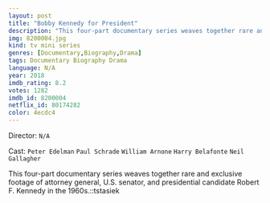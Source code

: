 ```yaml
---
layout: post
title: "Bobby Kennedy for President"
description: "This four-part documentary series weaves together rare and exclusive footage of attorney general, U.S. senator, and presidential candidate Robert F. Kennedy in the 1960s.::tstasiek.."
img: 8200004.jpg
kind: tv mini series
genres: [Documentary,Biography,Drama]
tags: Documentary Biography Drama 
language: N/A
year: 2018
imdb_rating: 8.2
votes: 1282
imdb_id: 8200004
netflix_id: 80174282
color: 4ecdc4
---
```

Director: `N/A`  

Cast: `Peter Edelman` `Paul Schrade` `William Arnone` `Harry Belafonte` `Neil Gallagher` 

This four-part documentary series weaves together rare and exclusive footage of attorney general, U.S. senator, and presidential candidate Robert F. Kennedy in the 1960s.::tstasiek